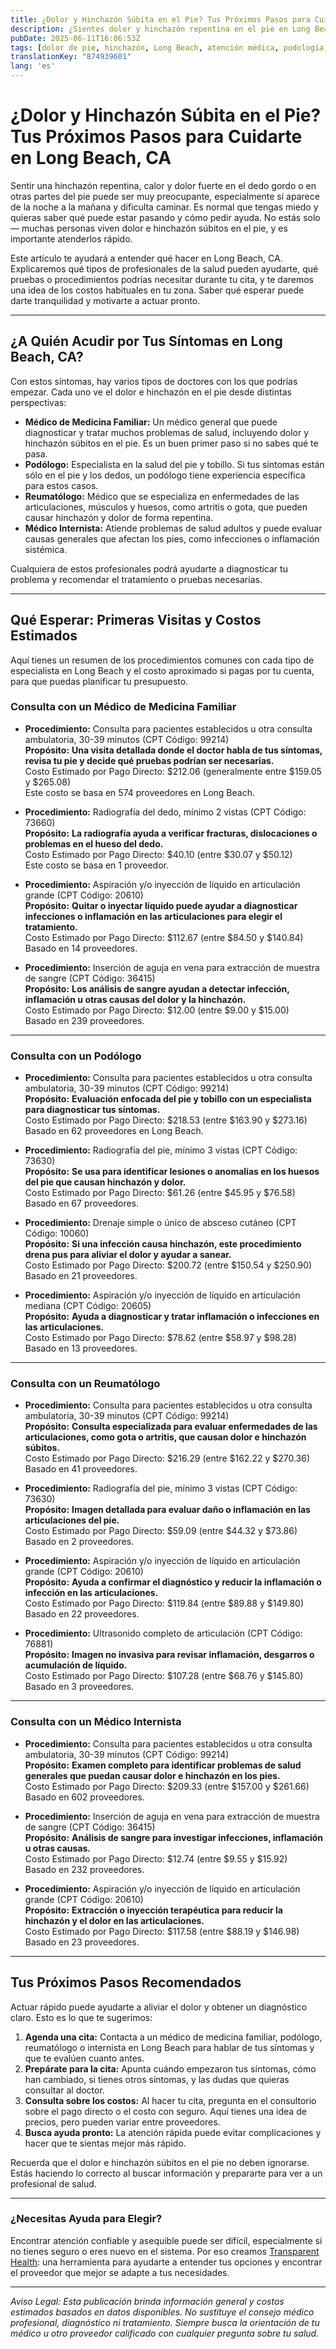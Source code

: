 ```yaml
---
title: ¿Dolor y Hinchazón Súbita en el Pie? Tus Próximos Pasos para Cuidarte en Long Beach, CA  
description: ¿Sientes dolor y hinchazón repentina en el pie en Long Beach? Aprende a quién acudir, qué esperar y los costos aproximados para recibir la atención que necesitas.  
pubDate: 2025-06-11T16:06:53Z
tags: [dolor de pie, hinchazón, Long Beach, atención médica, podología, medicina familiar, reumatología]
translationKey: "874939601"
lang: 'es'
---
```


# ¿Dolor y Hinchazón Súbita en el Pie? Tus Próximos Pasos para Cuidarte en Long Beach, CA

Sentir una hinchazón repentina, calor y dolor fuerte en el dedo gordo o en otras partes del pie puede ser muy preocupante, especialmente si aparece de la noche a la mañana y dificulta caminar. Es normal que tengas miedo y quieras saber qué puede estar pasando y cómo pedir ayuda. No estás solo — muchas personas viven dolor e hinchazón súbitos en el pie, y es importante atenderlos rápido.

Este artículo te ayudará a entender qué hacer en Long Beach, CA. Explicaremos qué tipos de profesionales de la salud pueden ayudarte, qué pruebas o procedimientos podrías necesitar durante tu cita, y te daremos una idea de los costos habituales en tu zona. Saber qué esperar puede darte tranquilidad y motivarte a actuar pronto.

---

## ¿A Quién Acudir por Tus Síntomas en Long Beach, CA?

Con estos síntomas, hay varios tipos de doctores con los que podrías empezar. Cada uno ve el dolor e hinchazón en el pie desde distintas perspectivas:

- **Médico de Medicina Familiar:** Un médico general que puede diagnosticar y tratar muchos problemas de salud, incluyendo dolor y hinchazón súbitos en el pie. Es un buen primer paso si no sabes qué te pasa.
- **Podólogo:** Especialista en la salud del pie y tobillo. Si tus síntomas están sólo en el pie y los dedos, un podólogo tiene experiencia específica para estos casos.
- **Reumatólogo:** Médico que se especializa en enfermedades de las articulaciones, músculos y huesos, como artritis o gota, que pueden causar hinchazón y dolor de forma repentina.
- **Médico Internista:** Atiende problemas de salud adultos y puede evaluar causas generales que afectan los pies, como infecciones o inflamación sistémica.

Cualquiera de estos profesionales podrá ayudarte a diagnosticar tu problema y recomendar el tratamiento o pruebas necesarias.

---

## Qué Esperar: Primeras Visitas y Costos Estimados

Aquí tienes un resumen de los procedimientos comunes con cada tipo de especialista en Long Beach y el costo aproximado si pagas por tu cuenta, para que puedas planificar tu presupuesto.

### Consulta con un Médico de Medicina Familiar

- **Procedimiento:** Consulta para pacientes establecidos u otra consulta ambulatoria, 30-39 minutos (CPT Código: 99214)  
  **Propósito:** **Una visita detallada donde el doctor habla de tus síntomas, revisa tu pie y decide qué pruebas podrían ser necesarias.**  
  Costo Estimado por Pago Directo: $212.06 (generalmente entre $159.05 y $265.08)  
  Este costo se basa en 574 proveedores en Long Beach.

- **Procedimiento:** Radiografía del dedo, mínimo 2 vistas (CPT Código: 73660)  
  **Propósito:** **La radiografía ayuda a verificar fracturas, dislocaciones o problemas en el hueso del dedo.**  
  Costo Estimado por Pago Directo: $40.10 (entre $30.07 y $50.12)  
  Este costo se basa en 1 proveedor.

- **Procedimiento:** Aspiración y/o inyección de líquido en articulación grande (CPT Código: 20610)  
  **Propósito:** **Quitar o inyectar líquido puede ayudar a diagnosticar infecciones o inflamación en las articulaciones para elegir el tratamiento.**  
  Costo Estimado por Pago Directo: $112.67 (entre $84.50 y $140.84)  
  Basado en 14 proveedores.

- **Procedimiento:** Inserción de aguja en vena para extracción de muestra de sangre (CPT Código: 36415)  
  **Propósito:** **Los análisis de sangre ayudan a detectar infección, inflamación u otras causas del dolor y la hinchazón.**  
  Costo Estimado por Pago Directo: $12.00 (entre $9.00 y $15.00)  
  Basado en 239 proveedores.

---

### Consulta con un Podólogo

- **Procedimiento:** Consulta para pacientes establecidos u otra consulta ambulatoria, 30-39 minutos (CPT Código: 99214)  
  **Propósito:** **Evaluación enfocada del pie y tobillo con un especialista para diagnosticar tus síntomas.**  
  Costo Estimado por Pago Directo: $218.53 (entre $163.90 y $273.16)  
  Basado en 62 proveedores en Long Beach.

- **Procedimiento:** Radiografía del pie, mínimo 3 vistas (CPT Código: 73630)  
  **Propósito:** **Se usa para identificar lesiones o anomalías en los huesos del pie que causan hinchazón y dolor.**  
  Costo Estimado por Pago Directo: $61.26 (entre $45.95 y $76.58)  
  Basado en 67 proveedores.

- **Procedimiento:** Drenaje simple o único de absceso cutáneo (CPT Código: 10060)  
  **Propósito:** **Si una infección causa hinchazón, este procedimiento drena pus para aliviar el dolor y ayudar a sanear.**  
  Costo Estimado por Pago Directo: $200.72 (entre $150.54 y $250.90)  
  Basado en 21 proveedores.

- **Procedimiento:** Aspiración y/o inyección de líquido en articulación mediana (CPT Código: 20605)  
  **Propósito:** **Ayuda a diagnosticar y tratar inflamación o infecciones en las articulaciones.**  
  Costo Estimado por Pago Directo: $78.62 (entre $58.97 y $98.28)  
  Basado en 13 proveedores.

---

### Consulta con un Reumatólogo

- **Procedimiento:** Consulta para pacientes establecidos u otra consulta ambulatoria, 30-39 minutos (CPT Código: 99214)  
  **Propósito:** **Consulta especializada para evaluar enfermedades de las articulaciones, como gota o artritis, que causan dolor e hinchazón súbitos.**  
  Costo Estimado por Pago Directo: $216.29 (entre $162.22 y $270.36)  
  Basado en 41 proveedores.

- **Procedimiento:** Radiografía del pie, mínimo 3 vistas (CPT Código: 73630)  
  **Propósito:** **Imagen detallada para evaluar daño o inflamación en las articulaciones del pie.**  
  Costo Estimado por Pago Directo: $59.09 (entre $44.32 y $73.86)  
  Basado en 2 proveedores.

- **Procedimiento:** Aspiración y/o inyección de líquido en articulación grande (CPT Código: 20610)  
  **Propósito:** **Ayuda a confirmar el diagnóstico y reducir la inflamación o infección en las articulaciones.**  
  Costo Estimado por Pago Directo: $119.84 (entre $89.88 y $149.80)  
  Basado en 22 proveedores.

- **Procedimiento:** Ultrasonido completo de articulación (CPT Código: 76881)  
  **Propósito:** **Imagen no invasiva para revisar inflamación, desgarros o acumulación de líquido.**  
  Costo Estimado por Pago Directo: $107.28 (entre $68.76 y $145.80)  
  Basado en 3 proveedores.

---

### Consulta con un Médico Internista

- **Procedimiento:** Consulta para pacientes establecidos u otra consulta ambulatoria, 30-39 minutos (CPT Código: 99214)  
  **Propósito:** **Examen completo para identificar problemas de salud generales que puedan causar dolor e hinchazón en los pies.**  
  Costo Estimado por Pago Directo: $209.33 (entre $157.00 y $261.66)  
  Basado en 602 proveedores.

- **Procedimiento:** Inserción de aguja en vena para extracción de muestra de sangre (CPT Código: 36415)  
  **Propósito:** **Análisis de sangre para investigar infecciones, inflamación u otras causas.**  
  Costo Estimado por Pago Directo: $12.74 (entre $9.55 y $15.92)  
  Basado en 232 proveedores.

- **Procedimiento:** Aspiración y/o inyección de líquido en articulación grande (CPT Código: 20610)  
  **Propósito:** **Extracción o inyección terapéutica para reducir la hinchazón y el dolor en las articulaciones.**  
  Costo Estimado por Pago Directo: $117.58 (entre $88.19 y $146.98)  
  Basado en 23 proveedores.

---

## Tus Próximos Pasos Recomendados

Actuar rápido puede ayudarte a aliviar el dolor y obtener un diagnóstico claro. Esto es lo que te sugerimos:

1. **Agenda una cita:** Contacta a un médico de medicina familiar, podólogo, reumatólogo o internista en Long Beach para hablar de tus síntomas y que te evalúen cuanto antes.
2. **Prepárate para la cita:** Apunta cuándo empezaron tus síntomas, cómo han cambiado, si tienes otros síntomas, y las dudas que quieras consultar al doctor.
3. **Consulta sobre los costos:** Al hacer tu cita, pregunta en el consultorio sobre el pago directo o el costo con seguro. Aquí tienes una idea de precios, pero pueden variar entre proveedores.
4. **Busca ayuda pronto:** La atención rápida puede evitar complicaciones y hacer que te sientas mejor más rápido.

Recuerda que el dolor e hinchazón súbitos en el pie no deben ignorarse. Estás haciendo lo correcto al buscar información y prepararte para ver a un profesional de salud.

---

### ¿Necesitas Ayuda para Elegir?

Encontrar atención confiable y asequible puede ser difícil, especialmente si no tienes seguro o eres nuevo en el sistema. Por eso creamos [Transparent Health](https://transparenthealth.ai): una herramienta para ayudarte a entender tus opciones y encontrar el proveedor que mejor se adapte a tus necesidades.

---

*Aviso Legal: Esta publicación brinda información general y costos estimados basados en datos disponibles. No sustituye el consejo médico profesional, diagnóstico ni tratamiento. Siempre busca la orientación de tu médico u otro proveedor calificado con cualquier pregunta sobre tu salud.*